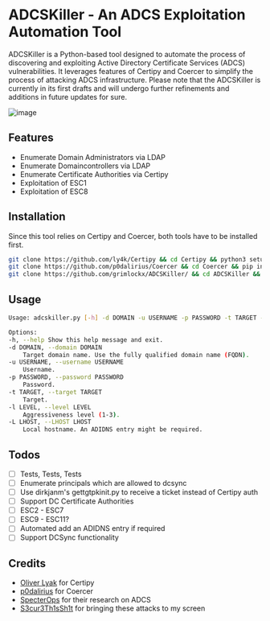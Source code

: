 # ADCSKiller - An ADCS Exploitation Automation Tool

ADCSKiller is a Python-based tool designed to automate the process of discovering and exploiting Active Directory Certificate Services (ADCS) vulnerabilities. It leverages features of Certipy and Coercer to simplify the process of attacking ADCS infrastructure. Please note that the ADCSKiller is currently in its first drafts and will undergo further refinements and additions in future updates for sure.

![image](https://github.com/grimlockx/ADCSKiller/assets/95048484/55cf9591-d1b5-46eb-b88d-c81fb7650c7e)

## Features
- Enumerate Domain Administrators via LDAP
- Enumerate Domaincontrollers via LDAP
- Enumerate Certificate Authorities via Certipy
- Exploitation of ESC1
- Exploitation of ESC8

## Installation

Since this tool relies on Certipy and Coercer, both tools have to be installed first.

```bash
git clone https://github.com/ly4k/Certipy && cd Certipy && python3 setup.py install
git clone https://github.com/p0dalirius/Coercer && cd Coercer && pip install -r requirements.txt && python3 setup.py install
git clone https://github.com/grimlockx/ADCSKiller/ && cd ADCSKiller && pip install -r requirements.txt
```

## Usage

```bash
Usage: adcskiller.py [-h] -d DOMAIN -u USERNAME -p PASSWORD -t TARGET -l LEVEL -L LHOST

Options:
-h, --help Show this help message and exit.
-d DOMAIN, --domain DOMAIN
    Target domain name. Use the fully qualified domain name (FQDN).
-u USERNAME, --username USERNAME
    Username.
-p PASSWORD, --password PASSWORD
    Password.
-t TARGET, --target TARGET
    Target.
-l LEVEL, --level LEVEL
    Aggressiveness level (1-3).
-L LHOST, --LHOST LHOST
    Local hostname. An ADIDNS entry might be required.
```

## Todos

- [ ] Tests, Tests, Tests
- [ ] Enumerate principals which are allowed to dcsync
- [ ] Use dirkjanm's gettgtpkinit.py to receive a ticket instead of Certipy auth
- [ ] Support DC Certificate Authorities
- [ ] ESC2 - ESC7
- [ ] ESC9 - ESC11?
- [ ] Automated add an ADIDNS entry if required
- [ ] Support DCSync functionality

## Credits

- [Oliver Lyak](https://github.com/ly4k/Certipy "Certipy") for Certipy
- [p0dalirius](https://github.com/p0dalirius/Coercer "Coercer") for Coercer
- [SpecterOps](https://specterops.io/) for their research on ADCS
- [S3cur3Th1sSh1t](https://github.com/S3cur3Th1sSh1t) for bringing these attacks to my screen
